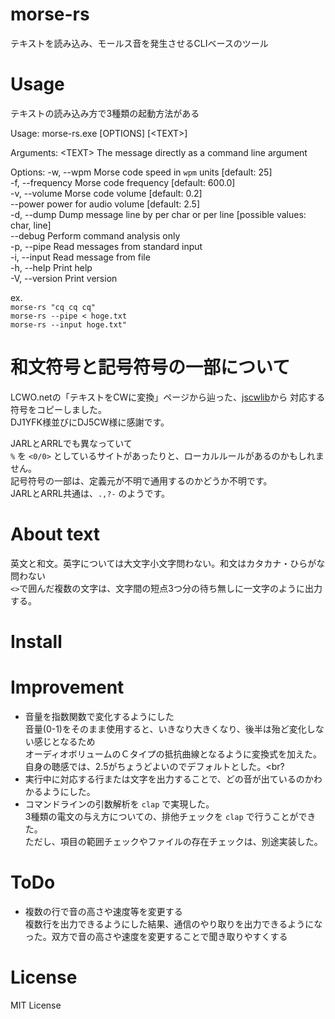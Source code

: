 # morse-rs
テキストを読み込み、モールス音を発生させるCLIベースのツール

# Usage
テキストの読み込み方で3種類の起動方法がある

Usage: morse-rs.exe [OPTIONS] [\<TEXT\>]

Arguments:
  \<TEXT\>  The message directly as a command line argument

Options:
  -w, --wpm <WPM>              Morse code speed in `wpm` units [default: 25] <br>
  -f, --frequency <FREQUENCY>  Morse code frequency [default: 600.0] <br>
  -v, --volume <VOLUME>        Morse code volume [default: 0.2] <br>
      --power <POWER>          power for audio volume [default: 2.5] <br>
  -d, --dump <DUMP>            Dump message line by per char or per line [possible values: char, line] <br>
      --debug                  Perform command analysis only <br>
  -p, --pipe                   Read messages from standard input <br>
  -i, --input <FILE>           Read message from file <br>
  -h, --help                   Print help <br>
  -V, --version                Print version <br>

ex. <br>
   ```morse-rs "cq cq cq"``` <br>
   ```morse-rs --pipe < hoge.txt``` <br>
   ```morse-rs --input hoge.txt"``` <br>

# 和文符号と記号符号の一部について
   LCWO.netの「テキストをCWに変換」ページから辿った、[jscwlib](https://git.fkurz.net/dj1yfk/jscwlib/)から
   対応する符号をコピーしました。<br>
   DJ1YFK様並びにDJ5CW様に感謝です。

   JARLとARRLでも異なっていて<br>
   ```%``` を ```<0/0>``` としているサイトがあったりと、ローカルルールがあるのかもしれません。<br>
   記号符号の一部は、定義元が不明で通用するのかどうか不明です。<br>
   JARLとARRL共通は、```.,?-``` のようです。


# About text
   英文と和文。英字については大文字小文字問わない。和文はカタカナ・ひらがな問わない<br>
   ```<>```で囲んだ複数の文字は、文字間の短点3つ分の待ち無しに一文字のように出力する。
   
# Install

# Improvement
   - 音量を指数関数で変化するようにした<br>
     音量(0-1)をそのまま使用すると、いきなり大きくなり、後半は殆ど変化しない感じとなるため<br>
     オーディオボリュームのＣタイプの抵抗曲線となるように変換式を加えた。<br>
     自身の聴感では、2.5がちょうどよいのでデフォルトとした。<br?
   - 実行中に対応する行または文字を出力することで、どの音が出ているのかわかるようにした。<br>
   - コマンドラインの引数解析を `clap` で実現した。<br>
     3種類の電文の与え方についての、排他チェックを `clap` で行うことができた。<br>
     ただし、項目の範囲チェックやファイルの存在チェックは、別途実装した。

# ToDo
- 複数の行で音の高さや速度等を変更する<br>
  複数行を出力できるようにした結果、通信のやり取りを出力できるようになった。双方で音の高さや速度を変更することで聞き取りやすくする<br>

# License
MIT License